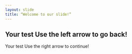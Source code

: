 ```yaml
---
layout: slide
title: “Welcome to our slide!”
---
```

Your test
Use the left arrow to go back!
---
Your test
Use the right arrow to continue!
